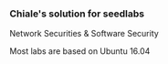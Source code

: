 ### Chiale's solution for seedlabs

Network Securities & Software Security

Most labs are based on Ubuntu 16.04
